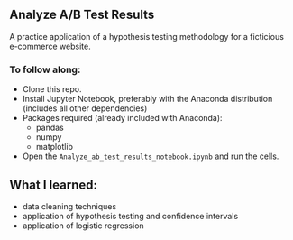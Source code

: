## Analyze A/B Test Results
A practice application of a hypothesis testing methodology for a ficticious e-commerce website. 

### To follow along:

* Clone this repo.
* Install Jupyter Notebook, preferably with the Anaconda distribution (includes all other dependencies)
* Packages required (already included with Anaconda): 
  * pandas
  * numpy
  * matplotlib
* Open the `Analyze_ab_test_results_notebook.ipynb` and run the cells.

## What I learned:
* data cleaning techniques
* application of hypothesis testing and confidence intervals
* application of logistic regression
